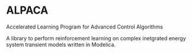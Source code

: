 # ALPACA
Accelerated Learning Program for Advanced Control Algorithms 

A library to perform reinforcement learning on complex inetgrated energy system transient models written in Modelica.
